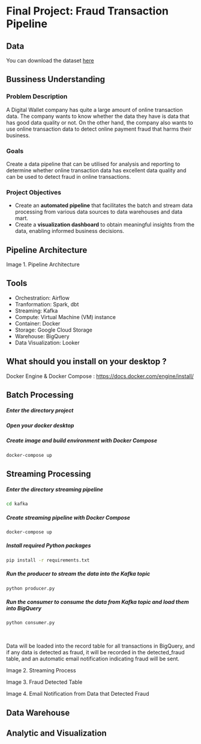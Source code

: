 # Final Project: Fraud Transaction Pipeline

## Data
You can download the dataset [here](https://drive.google.com/file/d/1LmPGE7Vgn1yYszM0s9nwfmwr36RHI3BB/view?usp=drive_link)

## Bussiness Understanding
### Problem Description
A Digital Wallet company has quite a large amount of online transaction data. The company wants to know whether the data they have is data that has good data quality or not. On the other hand, the company also wants to use online transaction data to detect online payment fraud that harms their business.

### Goals
Create a data pipeline that can be utilised for analysis and reporting to determine whether online transaction data has excellent data quality and can be used to detect fraud in online transactions. 

### Project Objectives
- Create an **automated pipeline** that facilitates the batch and stream data processing from various data sources to data warehouses and data mart.
- Create a **visualization dashboard** to obtain meaningful insights from the data, enabling informed business decisions.

## Pipeline Architecture



Image 1. Pipeline Architecture

## Tools
- Orchestration: Airflow
- Tranformation: Spark, dbt 
- Streaming: Kafka
- Compute: Virtual Machine (VM) instance
- Container: Docker
- Storage: Google Cloud Storage
- Warehouse: BigQuery
- Data Visualization: Looker

## What should you install on your desktop ?

Docker Engine & Docker Compose : https://docs.docker.com/engine/install/ 

## Batch Processing

##### Enter the directory project

##### Open your docker desktop

##### Create image and build environment with Docker Compose
```bash
docker-compose up
```
####

## Streaming Processing

##### Enter the directory streaming pipeline
```bash
cd kafka
```

##### Create streaming pipeline with Docker Compose
```bash
docker-compose up
```

##### Install required Python packages
```bash
pip install -r requirements.txt
```

##### Run the producer to stream the data into the Kafka topic
```bash
python producer.py
```

##### Run the consumer to consume the data from Kafka topic and load them into BigQuery
```bash
python consumer.py
```
<br>

Data will be loaded into the record table for all transactions in BigQuery, and if any data is detected as fraud, it will be recorded in the detected_fraud table, and an automatic email notification indicating fraud will be sent.

Image 2. Streaming Process <br>

Image 3. Fraud Detected Table <br>

Image 4. Email Notification from Data that Detected Fraud


## Data Warehouse

## Analytic and Visualization



